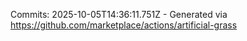 Commits: 2025-10-05T14:36:11.751Z - Generated via https://github.com/marketplace/actions/artificial-grass
<br>
